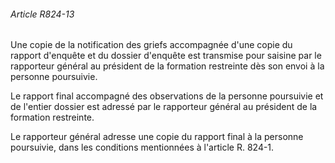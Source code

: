 ###### Article R824-13

Une copie de la notification des griefs accompagnée d'une copie du rapport d'enquête et du dossier d'enquête est transmise pour saisine par le rapporteur général au président de la formation restreinte dès son envoi à la personne poursuivie.

Le rapport final accompagné des observations de la personne poursuivie et de l'entier dossier est adressé par le rapporteur général au président de la formation restreinte.

Le rapporteur général adresse une copie du rapport final à la personne poursuivie, dans les conditions mentionnées à l'article R. 824-1.

